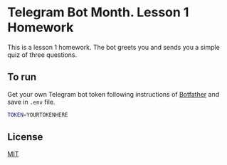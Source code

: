 # Telegram Bot Month. Lesson 1 Homework

This is a lesson 1 homework. The bot greets you and sends you a simple quiz of three questions. 

## To run

Get your own Telegram bot token following instructions of [Botfather](https://t.me/botfather) and save in `.env` file.

```bash
TOKEN=YOURTOKENHERE
```


## License
[MIT](https://choosealicense.com/licenses/mit/)